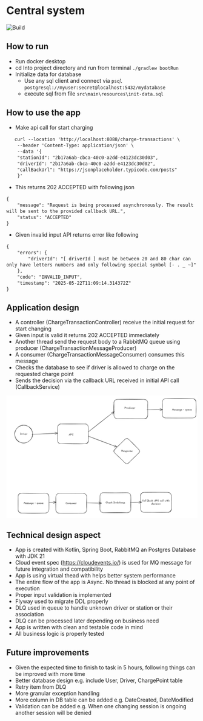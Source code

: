 # Central system

![Build](https://github.com/lynas/charging-central-system/actions/workflows/build.yml/badge.svg)

## How to run

- Run docker desktop
- cd Into project directory and run from terminal `./gradlew bootRun`
- Initialize data for database
  - Use any sql client and connect via `psql postgresql://myuser:secret@localhost:5432/mydatabase`
  - execute sql from file `src\main\resources\init-data.sql`

## How to use the app

- Make api call for start charging
```
   curl --location 'http://localhost:8088/charge-transactions' \
    --header 'Content-Type: application/json' \
    --data '{
    "stationId": "2b17a6ab-cbca-40c0-a2dd-e4123dc30d03",
    "driverId": "2b17a6ab-cbca-40c0-a2dd-e4123dc30d02",
    "callBackUrl": "https://jsonplaceholder.typicode.com/posts"
    }'
```
- This returns 202 ACCEPTED with following json 
``` 
{
    "message": "Request is being processed asynchronously. The result will be sent to the provided callback URL.",
    "status": "ACCEPTED"
}
```
- Given invalid input API returns error like following
``` 
{
    "errors": {
        "driverId": "[ driverId ] must be between 20 and 80 char can only have letters numbers and only following special symbol [- . _ ~]"
    },
    "code": "INVALID_INPUT",
    "timestamp": "2025-05-22T11:09:14.314372Z"
}
```

## Application design

- A controller (ChargeTransactionController) receive the initial request for start changing
- Given input is valid it returns 202 ACCEPTED immediately
- Another thread send the request body to a RabbitMQ queue using producer (ChargeTransactionMessageProducer)
- A consumer (ChargeTransactionMessageConsumer) consumes this message
- Checks the database to see if driver is allowed to charge on the requested charge point
- Sends the decision via the callback URL received in initial API call (CallbackService)

![design.png](design.png)

## Technical design aspect

- App is created with Kotlin, Spring Boot, RabbitMQ an Postgres Database with JDK 21
- Cloud event spec (https://cloudevents.io/) is used for MQ message for future integration and compatibility 
- App is using virtual thead with helps better system performance
- The entire flow of the app is Async. No thread is blocked at any point of execution
- Proper input validation is implemented
- Flyway used to migrate DDL properly
- DLQ used in queue to handle unknown driver or station or their association
- DLQ can be processed later depending on business need
- App is written with clean and testable code in mind
- All business logic is properly tested

## Future improvements

- Given the expected time to finish to task in 5 hours, following things can be improved with more time
- Better database design e.g. include User, Driver, ChargePoint table
- Retry item from DLQ
- More granular exception handling
- More column in DB table can be added e.g. DateCreated, DateModified
- Validation can be added e.g. When one changing session is ongoing another session will be denied











